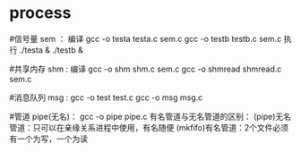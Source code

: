 # process

#信号量
  sem ：
  编译 gcc -o testa testa.c sem.c
      gcc -o testb testb.c sem.c 
  执行 ./testa & ./testb &

#共享内存
   shm :
   编译 gcc -o shm shm.c sem.c
       gcc -o shmread shmread.c sem.c
       
#消息队列
   msg :
       gcc -o test test.c
       gcc -o msg msg.c
       
#管道
   pipe(无名)：
        gcc -o pipe pipe.c
        有名管道与无名管道的区别：
          (pipe)无名管道：只可以在亲缘关系进程中使用，有名随便
          (mkfifo)有名管道：2个文件必须有一个为写，一个为读
